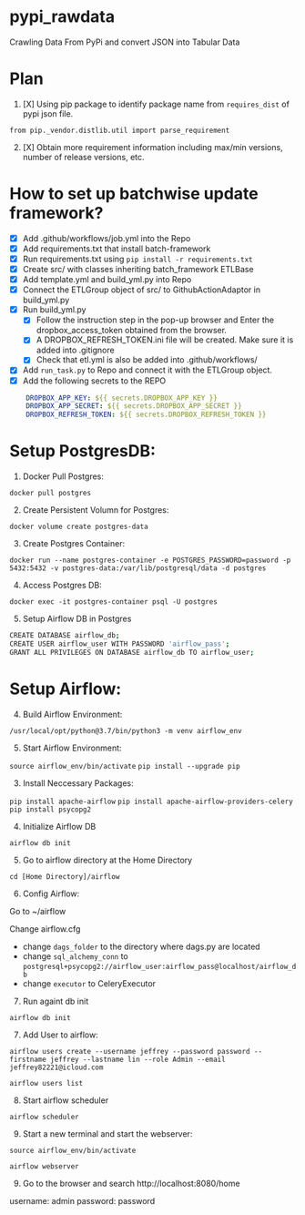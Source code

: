 # pypi_rawdata

Crawling Data From PyPi and convert JSON into Tabular Data


# Plan 

1. [X] Using pip package to identify package name from `requires_dist` of pypi json file.

```
from pip._vendor.distlib.util import parse_requirement
```

2. [X] Obtain more requirement information including max/min versions, number of release versions, etc.

# How to set up batchwise update framework? 

- [X] Add .github/workflows/job.yml into the Repo
- [X] Add requirements.txt that install batch-framework
- [X] Run requirements.txt using `pip install -r requirements.txt`
- [X] Create src/ with classes inheriting batch_framework ETLBase
- [X] Add template.yml and build_yml.py into Repo
- [X] Connect the ETLGroup object of src/ to GithubActionAdaptor in build_yml.py
- [X] Run build_yml.py 
    - [X] Follow the instruction step in the pop-up browser and Enter the dropbox_access_token obtained from the browser.
    - [X] A DROPBOX_REFRESH_TOKEN.ini file will be created. Make sure it is added into .gitignore
    - [X] Check that etl.yml is also be added into .github/workflows/
- [X] Add `run_task.py` to Repo and connect it with the ETLGroup object.
- [X] Add the following secrets to the REPO

```yml
    DROPBOX_APP_KEY: ${{ secrets.DROPBOX_APP_KEY }}
    DROPBOX_APP_SECRET: ${{ secrets.DROPBOX_APP_SECRET }}
    DROPBOX_REFRESH_TOKEN: ${{ secrets.DROPBOX_REFRESH_TOKEN }}
```

# Setup PostgresDB:

1) Docker Pull Postgres:

`docker pull postgres`

2) Create Persistent Volumn for Postgres:

`docker volume create postgres-data`

3) Create Postgres Container:

`docker run --name postgres-container -e POSTGRES_PASSWORD=password -p 5432:5432 -v postgres-data:/var/lib/postgresql/data -d postgres`

4) Access Postgres DB:

`docker exec -it postgres-container psql -U postgres`

5) Setup Airflow DB in Postgres

```bash
CREATE DATABASE airflow_db;
CREATE USER airflow_user WITH PASSWORD 'airflow_pass';
GRANT ALL PRIVILEGES ON DATABASE airflow_db TO airflow_user;
```

# Setup Airflow:

4) Build Airflow Environment: 

`/usr/local/opt/python@3.7/bin/python3 -m venv airflow_env`

5) Start Airflow Environment:
  
`source airflow_env/bin/activate`
`pip install --upgrade pip`

3) Install Neccessary Packages:

`pip install apache-airflow`
`pip install apache-airflow-providers-celery`
`pip install psycopg2`

4) Initialize Airflow DB

`airflow db init`

5) Go to airflow directory at the Home Directory

`cd [Home Directory]/airflow`

6) Config Airflow: 

Go to ~/airflow

Change airflow.cfg

* change `dags_folder` to the directory where dags.py are located
* change `sql_alchemy_conn` to `postgresql+psycopg2://airflow_user:airflow_pass@localhost/airflow_db`
* change `executor` to CeleryExecutor


7) Run againt db init

`airflow db init`

7) Add User to airflow: 

`airflow users create --username jeffrey --password password --firstname jeffrey --lastname lin --role Admin --email jeffrey82221@icloud.com`

`airflow users list`

8) Start airflow scheduler 

`airflow scheduler`

9) Start a new terminal and start the webserver: 

`source airflow_env/bin/activate`

`airflow webserver`

9) Go to the browser and search http://localhost:8080/home

username: admin 
password: password




